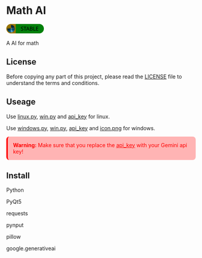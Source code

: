 # Math AI

[<img alt="Status" src="https://raw.githubusercontent.com/Orbinuity/.github/main/status/stable.png" width="100" height="25">](https://orbinuity.github.io/statusIcons)

A AI for math

## License

Before copying any part of this project, please read the [LICENSE](./LICENSE) file to understand the terms and conditions.

## Useage

Use [linux.py](./linux.py), [win.py](./win.py) and [api_key](./api_key) for linux.

Use [windows.py](./windows.py), [win.py](./win.py), [api_key](./api_key) and [icon.png](./icon.png) for windows.

<div style="border-left: 4px solid red; background-color:rgb(255, 180, 180); padding: 1em; border-radius: 8px; margin: 1em 0; color: red;">
  <strong>Warning:</strong> Make sure that you replace the <a href="./api_key"><u style="color: red;">api_key</u></a> with your Gemini api key!
</div>

## Install

Python

PyQt5

requests

pynput

pillow

google.generativeai